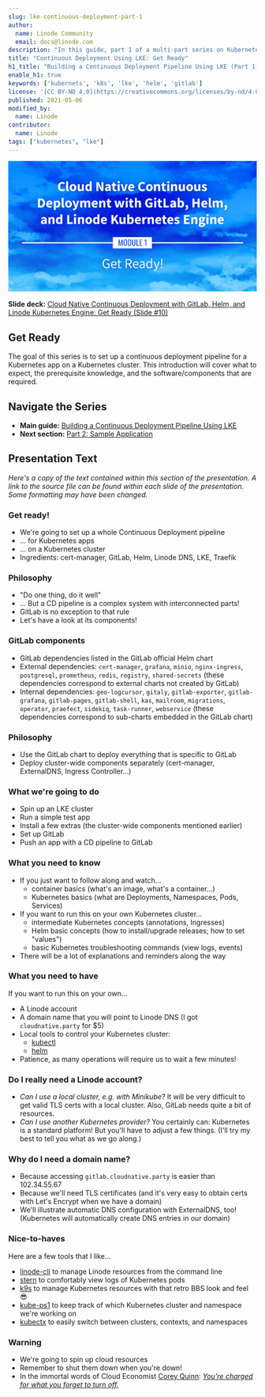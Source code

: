 ```yaml
---
slug: lke-continuous-deployment-part-1
author:
  name: Linode Community
  email: docs@linode.com
description: "In this guide, part 1 of a multi-part series on Kubernetes, you will learn how to set up a continuous deployment pipeline for a Kubernetes app or cluster."
title: "Continuous Deployment Using LKE: Get Ready"
h1_title: "Building a Continuous Deployment Pipeline Using LKE (Part 1): Get Ready"
enable_h1: true
keywords: ['kubernets', 'k8s', 'lke', 'helm', 'gitlab']
license: '[CC BY-ND 4.0](https://creativecommons.org/licenses/by-nd/4.0)'
published: 2021-05-06
modified_by:
  name: Linode
contributor:
  name: Linode
tags: ["kubernetes", "lke"]
---
```


![Cloud Native Continuous Deployment with GitLab, Helm, and Linode Kubernetes Engine: Get Ready](cd-presentation-header-01-get-ready.png "Cloud Native Continuous Deployment with GitLab, Helm, and Linode Kubernetes Engine: Get Ready")

**Slide deck:** [Cloud Native Continuous Deployment with GitLab, Helm, and Linode Kubernetes Engine: Get Ready (Slide #10)](https://2021-03-lke.container.training/#10)

## Get Ready

The goal of this series is to set up a continuous deployment pipeline for a Kubernetes app on a Kubernetes cluster. This introduction will cover what to expect, the prerequisite knowledge, and the software/components that are required.

## Navigate the Series

- **Main guide:** [Building a Continuous Deployment Pipeline Using LKE](/docs/guides/lke-continuous-deployment-series)
- **Next section:** [Part 2: Sample Application](/docs/guides/lke-continuous-deployment-part-2)

## Presentation Text

*Here's a copy of the text contained within this section of the presentation. A link to the source file can be found within each slide of the presentation. Some formatting may have been changed.*

### Get ready!

- We're going to set up a whole Continuous Deployment pipeline
- ... for Kubernetes apps
- ... on a Kubernetes cluster
- Ingredients: cert-manager, GitLab, Helm, Linode DNS, LKE, Traefik

### Philosophy

- "Do one thing, do it well"
- ... But a CD pipeline is a complex system with interconnected parts!
- GitLab is no exception to that rule
- Let's have a look at its components!

### GitLab components

- GitLab dependencies listed in the GitLab official Helm chart
- External dependencies: `cert-manager`, `grafana`, `minio`, `nginx-ingress`, `postgresql`, `prometheus`, `redis`, `registry`, `shared-secrets` (these dependencies correspond to external charts not created by GitLab)
- Internal dependencies: `geo-logcursor`, `gitaly`, `gitlab-exporter`, `gitlab-grafana`, `gitlab-pages`, `gitlab-shell`, `kas`, `mailroom`, `migrations`, `operator`, `praefect`, `sidekiq`, `task-runner`, `webservice` (these dependencies correspond to sub-charts embedded in the GitLab chart)

### Philosophy

- Use the GitLab chart to deploy everything that is specific to GitLab
- Deploy cluster-wide components separately (cert-manager, ExternalDNS, Ingress Controller...)

### What we're going to do

- Spin up an LKE cluster
- Run a simple test app
- Install a few extras
        (the cluster-wide components mentioned earlier)
- Set up GitLab
- Push an app with a CD pipeline to GitLab

### What you need to know

- If you just want to follow along and watch...
  - container basics (what's an image, what's a container...)
  - Kubernetes basics (what are Deployments, Namespaces, Pods, Services)
- If you want to run this on your own Kubernetes cluster...
  - intermediate Kubernetes concepts (annotations, Ingresses)
  - Helm basic concepts (how to install/upgrade releases; how to set "values")
  - basic Kubernetes troubleshooting commands (view logs, events)
- There will be a lot of explanations and reminders along the way

### What you need to have

If you want to run this on your own...

- A Linode account
- A domain name that you will point to Linode DNS (I got `cloudnative.party` for $5)
- Local tools to control your Kubernetes cluster:
  - [kubectl](https://kubernetes.io/docs/tasks/tools/#kubectl)
  - [helm](https://helm.sh/docs/intro/install/)
- Patience, as many operations will require us to wait a few minutes!

### Do I really need a Linode account?

- *Can I use a local cluster, e.g. with Minikube?* It will be very difficult to get valid TLS certs with a local cluster. Also, GitLab needs quite a bit of resources.
- *Can I use another Kubernetes provider?* You certainly can: Kubernetes is a standard platform! But you'll have to adjust a few things. (I'll try my best to tell you what as we go along.)

### Why do I need a domain name?

- Because accessing `gitlab.cloudnative.party` is easier than 102.34.55.67
- Because we'll need TLS certificates (and it's very easy to obtain certs with Let's Encrypt when we have a domain)
- We'll illustrate automatic DNS configuration with ExternalDNS, too! (Kubernetes will automatically create DNS entries in our domain)

### Nice-to-haves

Here are a few tools that I like...
- [linode-cli](https://github.com/linode/linode-cli#installation) to manage Linode resources from the command line
- [stern](https://github.com/stern/stern) to comfortably view logs of Kubernetes pods
- [k9s](https://k9scli.io/topics/install/) to manage Kubernetes resources with that retro BBS look and feel 😎
- [kube-ps1](https://github.com/jonmosco/kube-ps1) to keep track of which Kubernetes cluster and namespace we're working on
- [kubectx](https://github.com/ahmetb/kubectx) to easily switch between clusters, contexts, and namespaces

### Warning

- We're going to spin up cloud resources
- Remember to shut them down when you're down!
- In the immortal words of Cloud Economist [Corey Quinn](https://twitter.com/QuinnyPig): *[You're charged for what you forget to turn off.](https://www.theregister.com/2020/09/03/cloud_control_costs/)*